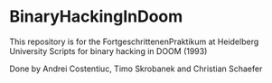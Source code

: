 # BinaryHackingInDoom
This repository is for the FortgeschrittenenPraktikum at Heidelberg University
Scripts for binary hacking in DOOM (1993) 

Done by Andrei Costentiuc, Timo Skrobanek and Christian Schaefer

